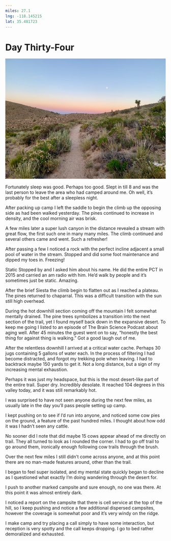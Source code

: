 ```yaml
---
miles: 27.1
lng: -118.145215
lat: 35.481723
---
```


# Day Thirty-Four

![r:75](2019-06-15.jpeg)


Fortunately sleep was good. Perhaps too good. Slept in till 8 and was the last person to leave the area who had camped around me. Oh well, it’s probably for the best after a sleepless night.

After packing up camp I left the saddle to begin the climb up the opposing side as had been walked yesterday. The pines continued to increase in density, and the cool morning air was brisk.

<!-- more -->

A few miles later a super lush canyon in the distance revealed a stream with great flow, the first such one in many many miles. The climb continued and several others came and went. Such a refresher!

After passing a few I noticed a rock with the perfect incline adjacent a small pool of water in the stream. Stopped and did some foot maintenance and dipped my toes in. Freezing!

Static Stopped by and I asked him about his name. He did the entire PCT in 2015 and carried an am radio with him. He’d walk by people and it’s sometimes just be static. Amazing.

After the brief Siesta the climb begin to flatten out as I reached a plateau. The pines returned to chaparral. This was a difficult transition with the sun still high overhead.

During the hot downhill section coming off the mountain I felt somewhat mentally drained. The pine trees symbolizes a transition into the next section of the trail, yet I found myself back down in the expansive desert. To keep me going I listed to an episode of The Brain Science Podcast about aging well. After 45 minutes the guest went on to say, “honestly the  best thing for against thing is walking.” Got a good laugh out of me.

After the relentless downhill I arrived at a critical water cache. Perhaps 30 jugs containing 5 gallons of water each. In the process of filtering I had become distracted, and forgot my trekking pole when leaving. I had to backtrack maybe 150 yards to get it. Not a long distance, but a sign of my increasing mental exhaustion.

Perhaps it was just my headspace, but this is the most desert-like part of the entire trail. Super dry. Incredibly desolate. It reached 104 degrees in this valley today, and it was still remarkably hot.

I was surprised to have not seen anyone during the next few miles, as usually late in the day you’ll pass people setting up camp.

I kept pushing on to see if I’d run into anyone, and noticed some cow pies on the ground, a feature of the past hundred miles. I thought about how odd it was I hadn’t seen any cattle.

No sooner did I note that did maybe 15 cows appear ahead of me directly on trail. They all turned to look as I rounded the corner. I had to go off trail to go around them, ironically enough following cow trails through the brush.

Over the next few miles I still didn’t come across anyone, and at this point there are no man-made features around, other than the trail.

I began to feel super isolated, and my mental state quickly began to decline as I questioned what exactly I’m doing wandering through the desert for.

I push to another marked campsite and sure enough, no one was there. At this point it was almost entirely dark.

I noticed a report on the campsite that there is cell service at the top of the hill, so I keep pushing and notice a few  additional dispersed campsites, however the coverage is somewhat poor and it’s very windy on the ridge.

I make camp and try placing a call simply to have some interaction, but reception is very spotty and the call keeps dropping. I go to bed rather demoralized and exhausted.